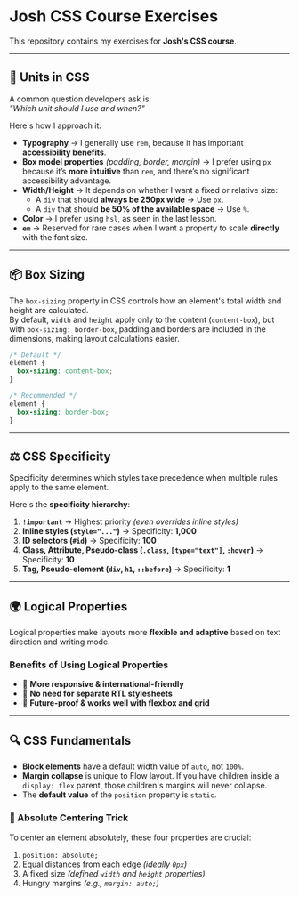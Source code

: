 # Josh CSS Course Exercises

This repository contains my exercises for **Josh's CSS course**.

---

## 📏 Units in CSS

A common question developers ask is:  
_"Which unit should I use and when?"_

Here's how I approach it:

- **Typography** → I generally use `rem`, because it has important **accessibility benefits**.
- **Box model properties** _(padding, border, margin)_ → I prefer using `px` because it’s **more intuitive** than `rem`, and there’s no significant accessibility advantage.
- **Width/Height** → It depends on whether I want a fixed or relative size:
  - A `div` that should **always be 250px wide** → Use `px`.
  - A `div` that should **be 50% of the available space** → Use `%`.
- **Color** → I prefer using `hsl`, as seen in the last lesson.
- **`em`** → Reserved for rare cases when I want a property to scale **directly** with the font size.

---

## 📦 Box Sizing

The `box-sizing` property in CSS controls how an element's total width and height are calculated.  
By default, `width` and `height` apply only to the content (`content-box`), but with `box-sizing: border-box`, padding and borders are included in the dimensions, making layout calculations easier.

```css
/* Default */
element {
  box-sizing: content-box;
}

/* Recommended */
element {
  box-sizing: border-box;
}
```

---

## ⚖️ CSS Specificity

Specificity determines which styles take precedence when multiple rules apply to the same element.

Here's the **specificity hierarchy**:

1. **`!important`** → Highest priority *(even overrides inline styles)*
2. **Inline styles (`style="..."`)** → Specificity: **1,000**
3. **ID selectors (`#id`)** → Specificity: **100**
4. **Class, Attribute, Pseudo-class (`.class`, `[type="text"]`, `:hover`)** → Specificity: **10**
5. **Tag, Pseudo-element (`div`, `h1`, `::before`)** → Specificity: **1**

---

## 🌍 Logical Properties

Logical properties make layouts more **flexible and adaptive** based on text direction and writing mode.

### **Benefits of Using Logical Properties**
- 🔹 **More responsive & international-friendly**
- 🔹 **No need for separate RTL stylesheets**
- 🔹 **Future-proof & works well with flexbox and grid**

---

## 🔍 CSS Fundamentals

- **Block elements** have a default width value of `auto`, not `100%`.
- **Margin collapse** is unique to Flow layout. If you have children inside a `display: flex` parent, those children's margins will never collapse.
- The **default value** of the `position` property is `static`.

### 📌 Absolute Centering Trick

To center an element absolutely, these four properties are crucial:

1. `position: absolute;`
2. Equal distances from each edge _(ideally `0px`)_
3. A fixed size _(defined `width` and `height` properties)_
4. Hungry margins _(e.g., `margin: auto;`)_
